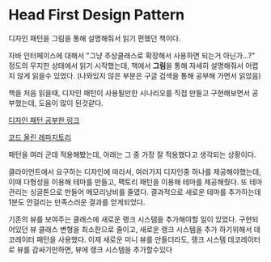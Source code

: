 # Head First Design Pattern


디자인 패턴을 그림을 통해 설명해줘서 읽기 편했던 책이다.

자바 인터페이스에 대해서 "그냥 추상클래스로 확장해서 사용하면 되는거 아닌가...?" 정도의 무지한 상태에서 읽기 시작했는데, 책에서 <b>그림</b>을 통해 자세히 설명해줘서 어렵지 않게 읽을수 있었다. (나와있지 않은 부분은 구글 검색을 통해 공부해 가면서 읽었음)

책을 처음 읽을때, 디자인 패턴이 사용될만한 시나리오를 직접 만들고 구현해보면서 공부했는데, 도움이 많이 된것같다.

<a href = "https://dlwnsdud205.tistory.com/category/%EB%94%94%EC%9E%90%EC%9D%B8%20%ED%8C%A8%ED%84%B4/%EB%94%94%EC%9E%90%EC%9D%B8%20%ED%8C%A8%ED%84%B4"> 디자인 패턴 공부한 링크 </a>

<a href = "https://github.com/devxb/DesignPatterns"> 코드 올린 레파지토리 </a>

패턴을 여러 군데 적용해봤는데, 아래는 그 중 가장 잘 적용했다고 생각되는 상황이다.


클라이언트에서 요구하는 디자인에 따라서, 여러가지 디자인중 하나를 제공해야했는데, 이때 다형성을 이용해 테마를 만들고, 팩토리 패턴을 이용해 테마를 제공해줬다. 또 테마관리는 싱글톤으로 만들어 메모리낭비를 줄였다. 결과적으로 새로운 테마를 추가하는데 1분도 안걸리는 만족스러운 결과를 얻게되었다.


기존의 뷰를 보여주는 클래스에 새로운 랭크 시스템을 추가해야할 일이 있었다. 구현되어있던 뷰 클래스 변형을 최소한으로 줄이고, 새로운 랭크 시스템을 추가 하기위해서 데코레이터 패턴을 사용했다. 이제 새로운 미니 뷰를 만들더라도, 랭크 시스템 데코레이터로 뷰를 감싸기만하면, 뷰에 랭크 시스템을 추가할수있다

